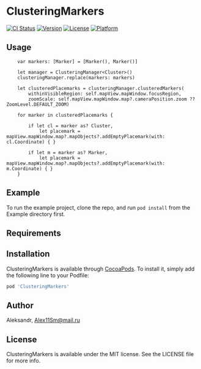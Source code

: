 # ClusteringMarkers

[![CI Status](https://img.shields.io/travis/Alex/ClusteringMarkers.svg?style=flat)](https://travis-ci.org/Alex/ClusteringMarkers)
[![Version](https://img.shields.io/cocoapods/v/ClusteringMarkers.svg?style=flat)](https://cocoapods.org/pods/ClusteringMarkers)
[![License](https://img.shields.io/cocoapods/l/ClusteringMarkers.svg?style=flat)](https://cocoapods.org/pods/ClusteringMarkers)
[![Platform](https://img.shields.io/cocoapods/p/ClusteringMarkers.svg?style=flat)](https://cocoapods.org/pods/ClusteringMarkers)


## Usage

        
        var markers: [Marker] = [Marker(), Marker()]
        
        let manager = ClusteringManager<Cluster>()
        clusteringManager.replace(markers: markers)
        
        let clusteredPlacemarks = clusteringManager.clusteredMarkers(
            withinVisibleRegion: self.mapView.mapWindow.focusRegion,
            zoomScale: self.mapView.mapWindow.map?.cameraPosition.zoom ?? ZoomLevel.DEFAULT_ZOOM)
            
        for marker in clusteredPlacemarks {
        
            if let cl = marker as? Cluster, 
                let placemark = mapView.mapWindow.map?.mapObjects?.addEmptyPlacemark(with: cl.Coordinate) { }
                
            if let m = marker as? Marker, 
                let placemark = mapView.mapWindow.map?.mapObjects?.addEmptyPlacemark(with: m.Coordinate) { }
        }
        

## Example

To run the example project, clone the repo, and run `pod install` from the Example directory first.

## Requirements

## Installation

ClusteringMarkers is available through [CocoaPods](https://cocoapods.org). To install
it, simply add the following line to your Podfile:

```ruby
pod 'ClusteringMarkers'
```

## Author

Aleksandr, Alex11Sm@mail.ru

## License

ClusteringMarkers is available under the MIT license. See the LICENSE file for more info.
